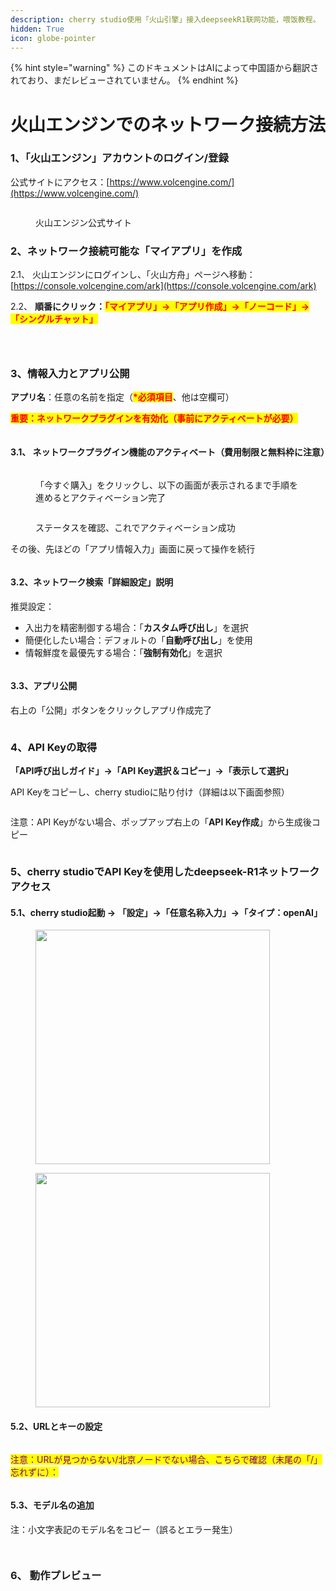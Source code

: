 ```yaml
---
description: cherry studio使用「火山引擎」接入deepseekR1联网功能，喂饭教程。
hidden: True
icon: globe-pointer
---
```


{% hint style="warning" %}
このドキュメントはAIによって中国語から翻訳されており、まだレビューされていません。
{% endhint %}

# 火山エンジンでのネットワーク接続方法

### 1、「火山エンジン」アカウントのログイン/登録 <a href="#rclz7" id="rclz7"></a>

公式サイトにアクセス：[https://www.volcengine.com/](https://www.volcengine.com/)

<figure><img src="../.gitbook/assets/image (51).png" alt=""><figcaption><p>火山エンジン公式サイト</p></figcaption></figure>

### 2、ネットワーク接続可能な「マイアプリ」を作成 <a href="#gvzaa" id="gvzaa"></a>

2.1、 火山エンジンにログインし、「火山方舟」ページへ移動： [https://console.volcengine.com/ark](https://console.volcengine.com/ark)

2.2、 **順番にクリック：**<mark style="color:red;">**「マイアプリ」→「アプリ作成」→「ノーコード」→「シングルチャット」**</mark> 

<figure><img src="../.gitbook/assets/image (53).png" alt=""><figcaption></figcaption></figure>

<figure><img src="../.gitbook/assets/image (54).png" alt=""><figcaption></figcaption></figure>

<figure><img src="../.gitbook/assets/image (71).png" alt=""><figcaption></figcaption></figure>

### 3、情報入力とアプリ公開 <a href="#zzdfe" id="zzdfe"></a>

**アプリ名**：任意の名前を指定（<mark style="color:red;">**\*必須項目**</mark>、他は空欄可）

<mark style="color:red;">**重要：ネットワークプラグインを有効化（事前にアクティベートが必要）**</mark>

<figure><img src="../.gitbook/assets/image (56).png" alt=""><figcaption></figcaption></figure>

#### 3.1、 ネットワークプラグイン機能のアクティベート（費用制限と無料枠に注意） <a href="#mwn38" id="mwn38"></a>

<figure><img src="../.gitbook/assets/image (57).png" alt=""><figcaption><p>「今すぐ購入」をクリックし、以下の画面が表示されるまで手順を進めるとアクティベーション完了</p></figcaption></figure>

<figure><img src="../.gitbook/assets/image (58).png" alt=""><figcaption><p>ステータスを確認、これでアクティベーション成功</p></figcaption></figure>

その後、先ほどの「アプリ情報入力」画面に戻って操作を続行

<figure><img src="../.gitbook/assets/image (59).png" alt=""><figcaption></figcaption></figure>

#### 3.2、ネットワーク検索「詳細設定」説明 <a href="#sp6uz" id="sp6uz"></a>

推奨設定：

* 入出力を精密制御する場合：「**カスタム呼び出し**」を選択
* 簡便化したい場合：デフォルトの「**自動呼び出し**」を使用
* 情報鮮度を最優先する場合：「**強制有効化**」を選択

<figure><img src="../.gitbook/assets/image (60).png" alt=""><figcaption></figcaption></figure>

#### 3.3、アプリ公開 <a href="#fe1gf" id="fe1gf"></a>

右上の「公開」ボタンをクリックしアプリ作成完了

<figure><img src="../.gitbook/assets/image (61).png" alt=""><figcaption></figcaption></figure>

### 4、API Keyの取得 <a href="#jtqlu" id="jtqlu"></a>

**「API呼び出しガイド」→「API Key選択＆コピー」→「表示して選択」**

API Keyをコピーし、cherry studioに貼り付け（詳細は以下画面参照）

<figure><img src="../.gitbook/assets/image (62).png" alt=""><figcaption></figcaption></figure>

注意：API Keyがない場合、ポップアップ右上の「**API Key作成**」から生成後コピー

<figure><img src="../.gitbook/assets/image (63).png" alt=""><figcaption></figcaption></figure>

### 5、cherry studioでAPI Keyを使用したdeepseek-R1ネットワークアクセス <a href="#lrefj" id="lrefj"></a>

#### 5.1、cherry studio起動 → 「設定」→「任意名称入力」→「タイプ：openAI」 <a href="#dvrbv" id="dvrbv"></a>

<figure><img src="../.gitbook/assets/image (64).png" alt="" width="375"><figcaption></figcaption></figure>

<figure><img src="../.gitbook/assets/image (65).png" alt="" width="375"><figcaption></figcaption></figure>

#### 5.2、URLとキーの設定 <a href="#mt8y0" id="mt8y0"></a>

<figure><img src="../.gitbook/assets/image (66).png" alt=""><figcaption></figcaption></figure>

<mark style="color:purple;">注意：URLが見つからない/北京ノードでない場合、こちらで確認（末尾の「/」忘れずに）：</mark>

<figure><img src="../.gitbook/assets/image (67).png" alt=""><figcaption></figcaption></figure>

#### 5.3、モデル名の追加 <a href="#qmh3i" id="qmh3i"></a>

注：小文字表記のモデル名をコピー（誤るとエラー発生）

<figure><img src="../.gitbook/assets/image (68).png" alt=""><figcaption></figcaption></figure>

<figure><img src="../.gitbook/assets/image (69).png" alt=""><figcaption></figcaption></figure>

### 6、 動作プレビュー <a href="#peb2p" id="peb2p"></a>

<figure><img src="../.gitbook/assets/image (70).png" alt=""><figcaption></figcaption></figure>